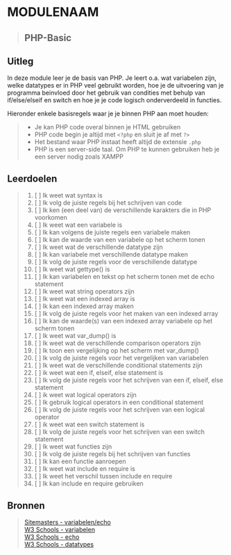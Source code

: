 
# MODULENAAM

>## PHP-Basic

## Uitleg

In deze module leer je de basis van PHP. Je leert o.a. wat variabelen zijn, welke datatypes er in PHP veel gebruikt worden, hoe je de uitvoering van je programma beinvloed door het gebruik van condities met behulp van if/else/elseif en switch en hoe je je code logisch onderverdeeld in functies.

Hieronder enkele basisregels waar je je binnen PHP aan moet houden:
>* Je kan PHP code overal binnen je HTML gebruiken
>* PHP code begin je altijd met `<?php` en sluit je af met `?>`  
>* Het bestand waar PHP instaat heeft altijd de extensie `.php`
>* PHP is een server-side taal. Om PHP te kunnen gebruiken heb je een server nodig zoals XAMPP

## Leerdoelen
>1. [ ] Ik weet wat syntax is
>2. [ ] Ik volg de juiste regels bij het schrijven van code
>3. [ ] Ik ken (een deel van) de verschillende karakters die in PHP voorkomen
>1. [ ] Ik weet wat een variabele is
>2. [ ] Ik kan volgens de juiste regels een variabele maken
>4. [ ] Ik kan de waarde van een variabele op het scherm tonen
>5. [ ] Ik weet wat de verschillende datatype zijn
>6. [ ] Ik kan variabele met verschillende datatype maken
>7. [ ] Ik volg de juiste regels voor de verschillende datatype
>8. [ ] Ik weet wat gettype() is
>1. [ ] Ik kan variabelen en tekst op het scherm tonen met de echo statement
>1. [ ] Ik weet wat string operators zijn
>8. [ ] Ik weet wat een indexed array is
>9. [ ] Ik kan een indexed array maken
>10. [ ] Ik volg de juiste regels voor het maken van een indexed array
>11. [ ] Ik kan de waarde(s) van een indexed array variabele op het scherm tonen
>8. [ ] Ik weet wat var_dump() is
>1. [ ] Ik weet wat de verschillende comparison operators zijn
>2. [ ] Ik toon een vergelijking op het scherm met var_dump()
>3. [ ] Ik volg de juiste regels voor het vergelijken van variabelen
>1. [ ] Ik weet wat de verschillende conditional statements zijn
>2. [ ] ik weet wat een if, elseif, else statement is
>4. [ ] Ik volg de juiste regels voor het schrijven van een if, elseif, else statement
>1. [ ] ik weet wat logical operators zijn
>2. [ ] Ik gebruik logical operators in een conditional statement
>3. [ ] Ik volg de juiste regels voor het schrijven van een logical operator
>1. [ ] ik weet wat een switch statement is
>3. [ ] Ik volg de juiste regels voor het schrijven van een switch statement
>1. [ ] Ik weet wat functies zijn
>2. [ ] Ik volg de juiste regels bij het schrijven van functies
>3. [ ] Ik kan een functie aanroepen
>1. [ ] Ik weet wat include en require is
>2. [ ] Ik weet het verschil tussen include en require
>3. [ ] Ik kan include en require gebruiken

## Bronnen
>[Sitemasters - variabelen/echo](http://www.sitemasters.be/tutorials/1/1/3/PHP/Variabelen_in_PHP#wat)  
>[W3 Schools - variabelen](https://www.w3schools.com/php/php_variables.asp)  
>[W3 Schools - echo](https://www.w3schools.com/php/php_echo_print.asp)  
>[W3 Schools - datatypes](https://www.w3schools.com/PHP/php_datatypes.asp)
